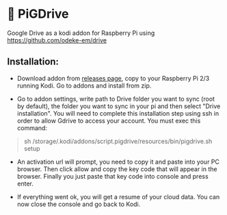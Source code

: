 # 🐷 PiGDrive
Google Drive as a kodi addon for Raspberry Pi using https://github.com/odeke-em/drive

## Installation:
- Download addon from [releases page](https://github.com/bite-your-idols/script.pigdrive/releases), copy to your Raspberry Pi 2/3 running Kodi. Go to addons and install from zip.

- Go to addon settings, write path to Drive folder you want to sync (root by default), the folder you want to sync in your pi and then select "Drive installation". You will need to complete this installation step using ssh in order to allow Gdrive to access your account. You must exec this command: 

> sh /storage/.kodi/addons/script.pigdrive/resources/bin/pigdrive.sh setup

- An activation url will prompt, you need to copy it and paste into your PC browser. Then click allow and copy the key code that will appear in the browser. Finally you just paste that key code into console and press enter.

- If everything went ok, you will get a resume of your cloud data. You can now close the console and go back to Kodi.
